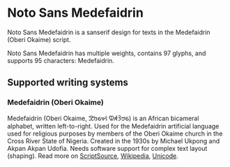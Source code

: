 
# Noto Sans Medefaidrin

Noto Sans Medefaidrin is a sanserif design for texts in the Medefaidrin (Oberi Okaime) script. 

Noto Sans Medefaidrin has multiple weights, contains 97 glyphs, and supports 95 characters: Medefaidrin.


## Supported writing systems


### Medefaidrin (Oberi Okaime)

Medefaidrin (Oberi Okaime, 𖹝𖹰𖹯𖹼𖹫 𖹚𖹬𖹾𖹠𖹯) is an African bicameral alphabet, written left-to-right. Used for the Medefaidrin artificial language used for religious purposes by members of the Oberi Okaime church in the Cross River State of Nigeria. Created in the 1930s by Michael Ukpong and Akpan Akpan Udofia. Needs software support for complex text layout (shaping). Read more on [ScriptSource](https://scriptsource.org/scr/Medf), [Wikipedia](https://en.wikipedia.org/wiki/ISO_15924:Medf), [Unicode](https://www.unicode.org/versions/Unicode13.0.0/ch19.pdf#G58353).

